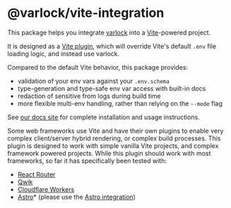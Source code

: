 # @varlock/vite-integration

This package helps you integrate [varlock](https://varlock.dev) into a [Vite](https://vite.dev)-powered project.

It is designed as a [Vite plugin](https://vite.dev/guide/using-plugins.html), which will override Vite's default `.env` file loading logic, and instead use varlock.

Compared to the default Vite behavior, this package provides:

- validation of your env vars against your `.env.schema`
- type-generation and type-safe env var access with built-in docs
- redaction of sensitive from logs during build time
- more flexible multi-env handling, rather than relying on the `--mode` flag

See [our docs site](https://varlock.dev/integrations/vite/) for complete installation and usage instructions.

Some web frameworks use Vite and have their own plugins to enable very complex client/server hybrid rendering, or complex build processes. This plugin is designed to work with simple vanilla Vite projects, and complex framework powered projects. While this plugin should work with most frameworks, so far it has specifically been tested with:

- [React Router](https://reactrouter.com/)
- [Qwik](http://qwik.dev/)
- [Cloudflare Workers](https://developers.cloudflare.com/workers/)
- [Astro](https://astro.build/)* (please use the [Astro integration](https://varlock.dev/integrations/astro/))

